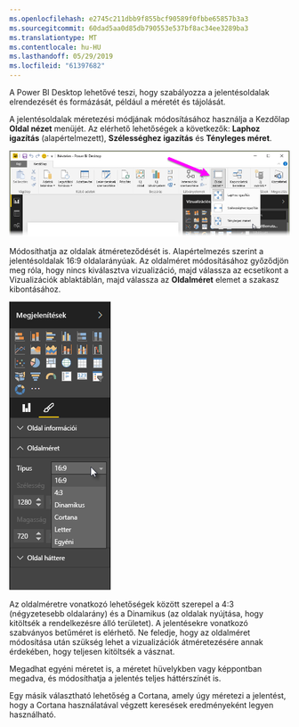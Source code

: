 ```yaml
---
ms.openlocfilehash: e2745c211dbb9f855bcf90589f0fbbe65857b3a3
ms.sourcegitcommit: 60dad5aa0d85db790553e537bf8ac34ee3289ba3
ms.translationtype: MT
ms.contentlocale: hu-HU
ms.lasthandoff: 05/29/2019
ms.locfileid: "61397682"
---
```

A Power BI Desktop lehetővé teszi, hogy szabályozza a jelentésoldalak elrendezését és formázását, például a méretét és tájolását.

A jelentésoldalak méretezési módjának módosításához használja a Kezdőlap **Oldal nézet** menüjét. Az elérhető lehetőségek a következők: **Laphoz igazítás** (alapértelmezett), **Szélességhez igazítás** és **Tényleges méret**.

![](media/3-11-page-layout-formatting/3-11_1.png)

Módosíthatja az oldalak átméreteződését is. Alapértelmezés szerint a jelentésoldalak 16:9 oldalarányúak. Az oldalméret módosításához győződjön meg róla, hogy nincs kiválasztva vizualizáció, majd válassza az ecsetikont a Vizualizációk ablaktáblán, majd válassza az **Oldalméret** elemet a szakasz kibontásához.

![](media/3-11-page-layout-formatting/3-11_2.png)

Az oldalméretre vonatkozó lehetőségek között szerepel a 4:3 (négyzetesebb oldalarány) és a Dinamikus (az oldalak nyújtása, hogy kitöltsék a rendelkezésre álló területet). A jelentésekre vonatkozó szabványos betűméret is elérhető. Ne feledje, hogy az oldalméret módosítása után szükség lehet a vizualizációk átméretezésére annak érdekében, hogy teljesen kitöltsék a vásznat.

Megadhat egyéni méretet is, a méretet hüvelykben vagy képpontban megadva, és módosíthatja a jelentés teljes háttérszínét is.

Egy másik választható lehetőség a Cortana, amely úgy méretezi a jelentést, hogy a Cortana használatával végzett keresések eredményeként legyen használható.

